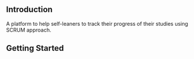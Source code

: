 ## Introduction

A platform to help self-leaners to track their progress of their studies using SCRUM approach.

## Getting Started

